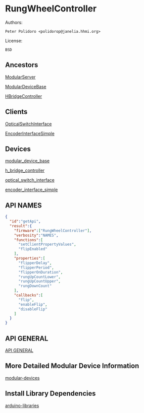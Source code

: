 # RungWheelController

Authors:

    Peter Polidoro <polidorop@janelia.hhmi.org>

License:

    BSD

## Ancestors

[ModularServer](https://github.com/janelia-arduino/ModularServer)

[ModularDeviceBase](https://github.com/janelia-arduino/ModularDeviceBase)

[HBridgeController](https://github.com/janelia-arduino/HBridgeController)

## Clients

[OpticalSwitchInterface](https://github.com/janelia-arduino/OpticalSwitchInterface)

[EncoderInterfaceSimple](https://github.com/janelia-arduino/EncoderInterfaceSimple)

## Devices

[modular_device_base](https://github.com/janelia-modular-devices/modular_device_base.git)

[h_bridge_controller](https://github.com/janelia-modular-devices/h_bridge_controller.git)

[optical_switch_interface](https://github.com/janelia-modular-devices/optical_switch_interface.git)

[encoder_interface_simple](https://github.com/janelia-modular-devices/encoder_interface_simple.git)

## API NAMES

```json
{
  "id":"getApi",
  "result":{
    "firmware":["RungWheelController"],
    "verbosity":"NAMES",
    "functions":[
      "setClientPropertyValues",
      "flipEnabled"
    ],
    "properties":[
      "flipperDelay",
      "flipperPeriod",
      "flipperOnDuration",
      "rungUpCountLower",
      "rungUpCountUpper",
      "rungDownCount"
    ],
    "callbacks":[
      "flip",
      "enableFlip",
      "disableFlip"
    ]
  }
}
```

## API GENERAL

[API GENERAL](./api/)

## More Detailed Modular Device Information

[modular-devices](https://github.com/janelia-modular-devices/modular-devices)

## Install Library Dependencies

[arduino-libraries](https://github.com/janelia-arduino/arduino-libraries)
